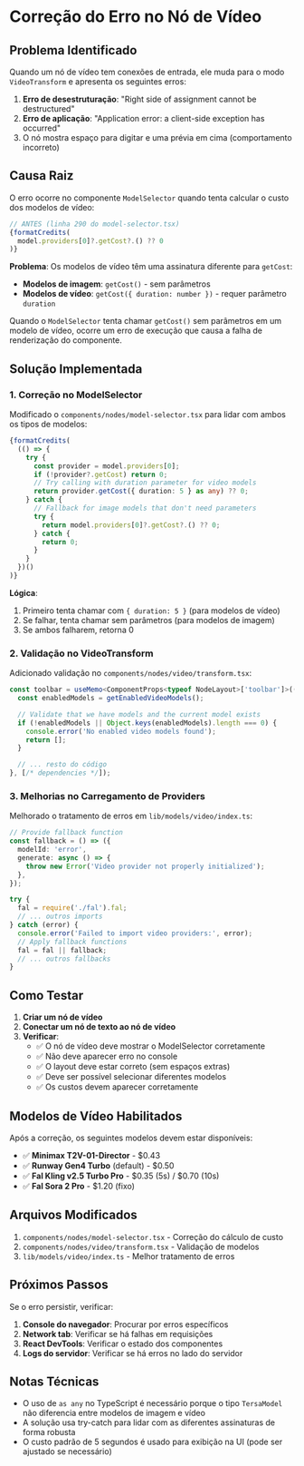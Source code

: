 # Correção do Erro no Nó de Vídeo

## Problema Identificado

Quando um nó de vídeo tem conexões de entrada, ele muda para o modo `VideoTransform` e apresenta os seguintes erros:

1. **Erro de desestruturação**: "Right side of assignment cannot be destructured"
2. **Erro de aplicação**: "Application error: a client-side exception has occurred"
3. O nó mostra espaço para digitar e uma prévia em cima (comportamento incorreto)

## Causa Raiz

O erro ocorre no componente `ModelSelector` quando tenta calcular o custo dos modelos de vídeo:

```typescript
// ANTES (linha 290 do model-selector.tsx)
{formatCredits(
  model.providers[0]?.getCost?.() ?? 0
)}
```

**Problema**: Os modelos de vídeo têm uma assinatura diferente para `getCost`:
- **Modelos de imagem**: `getCost()` - sem parâmetros
- **Modelos de vídeo**: `getCost({ duration: number })` - requer parâmetro `duration`

Quando o `ModelSelector` tenta chamar `getCost()` sem parâmetros em um modelo de vídeo, ocorre um erro de execução que causa a falha de renderização do componente.

## Solução Implementada

### 1. Correção no ModelSelector

Modificado o `components/nodes/model-selector.tsx` para lidar com ambos os tipos de modelos:

```typescript
{formatCredits(
  (() => {
    try {
      const provider = model.providers[0];
      if (!provider?.getCost) return 0;
      // Try calling with duration parameter for video models
      return provider.getCost({ duration: 5 } as any) ?? 0;
    } catch {
      // Fallback for image models that don't need parameters
      try {
        return model.providers[0]?.getCost?.() ?? 0;
      } catch {
        return 0;
      }
    }
  })()
)}
```

**Lógica**:
1. Primeiro tenta chamar com `{ duration: 5 }` (para modelos de vídeo)
2. Se falhar, tenta chamar sem parâmetros (para modelos de imagem)
3. Se ambos falharem, retorna 0

### 2. Validação no VideoTransform

Adicionado validação no `components/nodes/video/transform.tsx`:

```typescript
const toolbar = useMemo<ComponentProps<typeof NodeLayout>['toolbar']>(() => {
  const enabledModels = getEnabledVideoModels();

  // Validate that we have models and the current model exists
  if (!enabledModels || Object.keys(enabledModels).length === 0) {
    console.error('No enabled video models found');
    return [];
  }

  // ... resto do código
}, [/* dependencies */]);
```

### 3. Melhorias no Carregamento de Providers

Melhorado o tratamento de erros em `lib/models/video/index.ts`:

```typescript
// Provide fallback function
const fallback = () => ({
  modelId: 'error',
  generate: async () => {
    throw new Error('Video provider not properly initialized');
  },
});

try {
  fal = require('./fal').fal;
  // ... outros imports
} catch (error) {
  console.error('Failed to import video providers:', error);
  // Apply fallback functions
  fal = fal || fallback;
  // ... outros fallbacks
}
```

## Como Testar

1. **Criar um nó de vídeo**
2. **Conectar um nó de texto ao nó de vídeo**
3. **Verificar**:
   - ✅ O nó de vídeo deve mostrar o ModelSelector corretamente
   - ✅ Não deve aparecer erro no console
   - ✅ O layout deve estar correto (sem espaços extras)
   - ✅ Deve ser possível selecionar diferentes modelos
   - ✅ Os custos devem aparecer corretamente

## Modelos de Vídeo Habilitados

Após a correção, os seguintes modelos devem estar disponíveis:

- ✅ **Minimax T2V-01-Director** - $0.43
- ✅ **Runway Gen4 Turbo** (default) - $0.50
- ✅ **Fal Kling v2.5 Turbo Pro** - $0.35 (5s) / $0.70 (10s)
- ✅ **Fal Sora 2 Pro** - $1.20 (fixo)

## Arquivos Modificados

1. `components/nodes/model-selector.tsx` - Correção do cálculo de custo
2. `components/nodes/video/transform.tsx` - Validação de modelos
3. `lib/models/video/index.ts` - Melhor tratamento de erros

## Próximos Passos

Se o erro persistir, verificar:

1. **Console do navegador**: Procurar por erros específicos
2. **Network tab**: Verificar se há falhas em requisições
3. **React DevTools**: Verificar o estado dos componentes
4. **Logs do servidor**: Verificar se há erros no lado do servidor

## Notas Técnicas

- O uso de `as any` no TypeScript é necessário porque o tipo `TersaModel` não diferencia entre modelos de imagem e vídeo
- A solução usa try-catch para lidar com as diferentes assinaturas de forma robusta
- O custo padrão de 5 segundos é usado para exibição na UI (pode ser ajustado se necessário)
